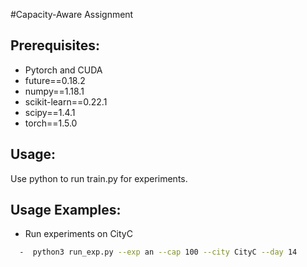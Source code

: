 #Capacity-Aware Assignment
## Prerequisites: 
* Pytorch and CUDA
* future==0.18.2
* numpy==1.18.1
* scikit-learn==0.22.1
* scipy==1.4.1
* torch==1.5.0

## Usage:
Use python to run train.py for experiments.


## Usage Examples:
* Run experiments on CityC
```bash
  -  python3 run_exp.py --exp an --cap 100 --city CityC --day 14
```
